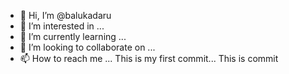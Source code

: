 - 👋 Hi, I’m @balukadaru
- 👀 I’m interested in ...
- 🌱 I’m currently learning ...
- 💞️ I’m looking to collaborate on ...
- 📫 How to reach me ...
This is my first commit...
This is commit
<!---
balukadaru/balukadaru is a ✨ special ✨ repository because its `README.md` (this file) appears on your GitHub profile.
You can click the Preview link to take a look at your changes.
--->
